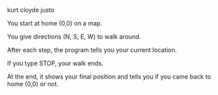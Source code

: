 kurt cloyde justo

You start at home (0,0) on a map.

You give directions (N, S, E, W) to walk around.

After each step, the program tells you your current location.

If you type STOP, your walk ends.

At the end, it shows your final position and tells you if you came back to home (0,0) or not.
